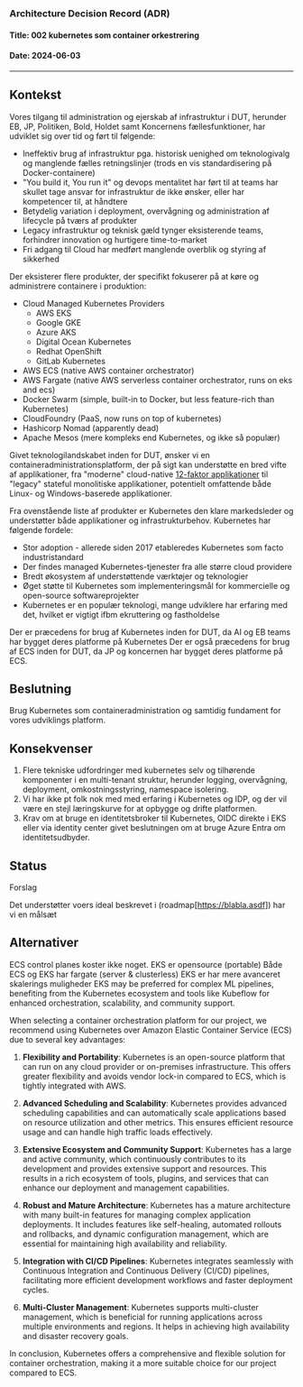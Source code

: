### Architecture Decision Record (ADR)

#### Title: 002 kubernetes som container orkestrering

#### Date: 2024-06-03

---

## Kontekst

Vores tilgang til administration og ejerskab af infrastruktur i DUT, herunder EB, JP, Politiken, Bold, Holdet samt Koncernens fællesfunktioner, har udviklet sig over tid og ført til følgende:

- Ineffektiv brug af infrastruktur pga. historisk uenighed om teknologivalg og manglende fælles retningslinjer (trods en vis standardisering på Docker-containere)
- "You build it, You run it" og devops mentalitet har ført til at teams har skullet tage ansvar for infrastruktur de ikke ønsker, eller har kompetencer til, at håndtere
- Betydelig variation i deployment, overvågning og administration af lifecycle på tværs af produkter
- Legacy infrastruktur og teknisk gæld tynger eksisterende teams, forhindrer innovation og hurtigere time-to-market
- Fri adgang til Cloud har medført manglende overblik og styring af sikkerhed

Der eksisterer flere produkter, der specifikt fokuserer på at køre og administrere containere i produktion:

- Cloud Managed Kubernetes Providers
  - AWS EKS
  - Google GKE
  - Azure AKS
  - Digital Ocean Kubernetes
  - Redhat OpenShift
  - GitLab Kubernetes
- AWS ECS (native AWS container orchestrator)
- AWS Fargate (native AWS serverless container orchestrator, runs on eks and ecs)
- Docker Swarm (simple, built-in to Docker, but less feature-rich than Kubernetes)
- CloudFoundry (PaaS, now runs on top of kubernetes)
- Hashicorp Nomad (apparently dead)
- Apache Mesos (mere kompleks end Kubernetes, og ikke så populær)

Givet teknologilandskabet inden for DUT, ønsker vi en containeradministrationsplatform, der på sigt kan understøtte en bred vifte af applikationer, fra "moderne" cloud-native [12-faktor applikationer](https://12factor.net) til "legacy" stateful monolitiske applikationer, potentielt omfattende både Linux- og Windows-baserede applikationer.

Fra ovenstående liste af produkter er Kubernetes den klare markedsleder og understøtter både applikationer og infrastrukturbehov. Kubernetes har følgende fordele:

- Stor adoption - allerede siden 2017 etableredes Kubernetes som facto industristandard
- Der findes managed Kubernetes-tjenester fra alle større cloud providere
- Bredt økosystem af understøttende værktøjer og teknologier
- Øget støtte til Kubernetes som implementeringsmål for kommercielle og open-source softwareprojekter
- Kubernetes er en populær teknologi, mange udviklere har erfaring med det, hvilket er vigtigt ifbm ekruttering og fastholdelse

Der er præcedens for brug af Kubernetes inden for DUT, da AI og EB teams har bygget deres platforme på Kubernetes
Der er også præcedens for brug af ECS inden for DUT, da JP og koncernen har bygget deres platforme på ECS.

## Beslutning

Brug Kubernetes som containeradministration og samtidig fundament for vores udviklings platform.

## Konsekvenser

1. Flere tekniske udfordringer med kubernetes selv og tilhørende komponenter i en multi-tenant struktur, herunder logging, overvågning, deployment, omkostningsstyring, namespace isolering.
2. Vi har ikke pt folk nok med med erfaring i Kubernetes og IDP, og der vil være en stejl læringskurve for at opbygge og drifte platformen.
3. Krav om at bruge en identitetsbroker til Kubernetes, OIDC direkte i EKS eller via identity center givet beslutningen om at bruge Azure Entra om identitetsudbyder.

## Status

Forslag

Det understøtter voers ideal beskrevet i (roadmap[https://blabla.asdf]) har vi en målsæt

## Alternativer

ECS control planes koster ikke noget.
EKS er opensource (portable)
Både ECS og EKS har fargate (server & clusterless)
EKS er har mere avanceret skalerings muligheder
EKS may be preferred for complex ML pipelines, benefiting from the Kubernetes ecosystem and tools like Kubeflow for enhanced orchestration, scalability, and community support.

When selecting a container orchestration platform for our project, we recommend using Kubernetes over Amazon Elastic Container Service (ECS) due to several key advantages:

1. **Flexibility and Portability**: Kubernetes is an open-source platform that can run on any cloud provider or on-premises infrastructure. This offers greater flexibility and avoids vendor lock-in compared to ECS, which is tightly integrated with AWS.

2. **Advanced Scheduling and Scalability**: Kubernetes provides advanced scheduling capabilities and can automatically scale applications based on resource utilization and other metrics. This ensures efficient resource usage and can handle high traffic loads effectively.

3. **Extensive Ecosystem and Community Support**: Kubernetes has a large and active community, which continuously contributes to its development and provides extensive support and resources. This results in a rich ecosystem of tools, plugins, and services that can enhance our deployment and management capabilities.

4. **Robust and Mature Architecture**: Kubernetes has a mature architecture with many built-in features for managing complex application deployments. It includes features like self-healing, automated rollouts and rollbacks, and dynamic configuration management, which are essential for maintaining high availability and reliability.

5. **Integration with CI/CD Pipelines**: Kubernetes integrates seamlessly with Continuous Integration and Continuous Delivery (CI/CD) pipelines, facilitating more efficient development workflows and faster deployment cycles.

6. **Multi-Cluster Management**: Kubernetes supports multi-cluster management, which is beneficial for running applications across multiple environments and regions. It helps in achieving high availability and disaster recovery goals.

In conclusion, Kubernetes offers a comprehensive and flexible solution for container orchestration, making it a more suitable choice for our project compared to ECS.
